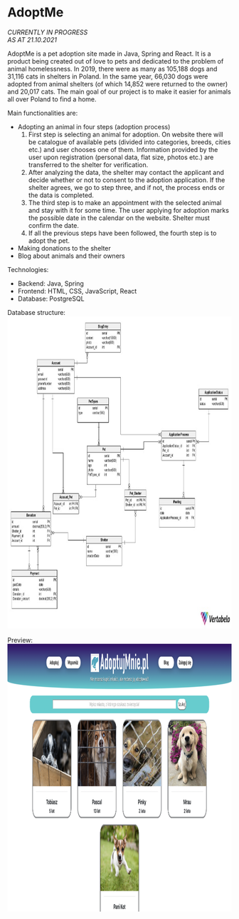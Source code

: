 # AdoptMe

*CURRENTLY IN PROGRESS* <br>
*AS AT 21.10.2021*

AdoptMe is a pet adoption site made in Java, Spring and React.
It is a product being created out of love to pets and dedicated to the problem of animal homelessness. In 2019, there were as many as 105,188 dogs and 31,116 cats in shelters in Poland. In the same year, 66,030 dogs were adopted from animal shelters (of which 14,852 were returned to the owner) and 20,017 cats.
The main goal of our project is to make it easier for animals all over Poland to find a home.

Main functionalities are:
- Adopting an animal in four steps (adoption process)
  1. First step is selecting an animal for adoption. On website there will be catalogue of available pets (divided into categories, breeds, cities etc.) and user chooses one of them. Information provided by the user upon registration (personal data, flat size, photos etc.) are transferred to the shelter for verification.
  2. After analyzing the data, the shelter may contact the applicant and decide whether or not to consent to the adoption application. If the shelter agrees, we go to step three, and if not, the process ends or the data is completed.
  3. The third step is to make an appointment with the selected animal and stay with it for some time. The user applying for adoption marks the possible date in the calendar on the website. Shelter must confirm the date.
  4. If all the previous steps have been followed, the fourth step is to adopt the pet.
- Making donations to the shelter
- Blog about animals and their owners

Technologies:
- Backend: Java, Spring
- Frontend: HTML, CSS, JavaScript, React
- Database: PostgreSQL

Database structure: <br>
<img src="/readme_images/database_structure.jpg" width="900" height="700" />

Preview: <br>
<img src="/readme_images/website_preview.png" width="900" height="600" />
